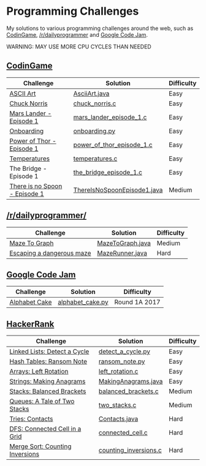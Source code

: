 # Programming Challenges

My solutions to various programming challenges around the web, such as [CodinGame](https://www.codingame.com/), [/r/dailyprogrammer](https://www.reddit.com/r/dailyprogrammer/) and [Google Code Jam](https://code.google.com/codejam/).

WARNING: MAY USE MORE CPU CYCLES THAN NEEDED

## [CodinGame](https://www.codingame.com/)

| Challenge | Solution | Difficulty | 
|-----------|----------|------------|
| [ASCII Art](https://www.codingame.com/training/easy/ascii-art) | [AsciiArt.java](https://github.com/migafgarcia/programming-challenges/blob/master/codingame/easy/AsciiArt.java) | Easy | 
| [Chuck Norris](https://www.codingame.com/training/easy/chuck-norris) | [chuck_norris.c](https://github.com/migafgarcia/programming-challenges/blob/master/codingame/easy/chuck_norris.c) | Easy | 
| [Mars Lander - Episode 1](https://www.codingame.com/training/easy/mars-lander-episode-1) | [mars_lander_episode_1.c](https://github.com/migafgarcia/programming-challenges/blob/master/codingame/easy/mars_lander_episode_1.c) | Easy | 
| [Onboarding](https://www.codingame.com/training/easy/onboarding) | [onboarding.py](https://github.com/migafgarcia/programming-challenges/blob/master/codingame/easy/onboarding.py) | Easy | 
| [Power of Thor - Episode 1](https://www.codingame.com/training/easy/power-of-thor-episode-1) | [power_of_thor_episode_1.c](https://github.com/migafgarcia/programming-challenges/blob/master/codingame/easy/power_of_thor_episode_1.c) | Easy | 
| [Temperatures](https://www.codingame.com/training/easy/temperatures) | [temperatures.c](https://github.com/migafgarcia/programming-challenges/blob/master/codingame/easy/temperatures.c) | Easy | 
| The Bridge - Episode 1 | [the_bridge_episode_1.c](https://github.com/migafgarcia/programming-challenges/blob/master/codingame/easy/the_bridge_episode_1.c) | Easy | 
| [There is no Spoon - Episode 1](https://www.codingame.com/training/medium/there-is-no-spoon-episode-1) | [ThereIsNoSpoonEpisode1.java](https://github.com/migafgarcia/programming-challenges/blob/master/codingame/medium/ThereIsNoSpoonEpisode1.java) | Medium | 


## [/r/dailyprogrammer/](https://www.reddit.com/r/dailyprogrammer/)

| Challenge | Solution | Difficulty | 
|-----------|----------|------------|
| [Maze To Graph](https://www.reddit.com/r/dailyprogrammer/comments/5nciz5/20170111_challenge_299_intermediate_from_maze_to/) | [MazeToGraph.java](https://github.com/migafgarcia/programming-challenges/blob/master/r_dailyprogrammer/medium/MazeToGraph.java) | Medium | 
| [Escaping a dangerous maze](https://www.reddit.com/r/dailyprogrammer/comments/5vwwzg/20170224_challenge_303_hard_escaping_a_dangerous/) | [MazeRunner.java](https://github.com/migafgarcia/programming-challenges/blob/master/r_dailyprogrammer/hard/MazeRunner.java) | Hard | 


## [Google Code Jam](https://code.google.com/codejam/)

| Challenge | Solution | Difficulty | 
|-----------|----------|------------|
| [Alphabet Cake](https://code.google.com/codejam/contest/5304486/dashboard) | [alphabet_cake.py](https://github.com/migafgarcia/programming-challenges/blob/master/google_code_jam/round_1a_2017/alphabet_cake/alphabet_cake.py) | Round 1A 2017 |


## [HackerRank](https://www.hackerrank.com/) 

| Challenge | Solution | Difficulty | 
|-----------|----------|------------|
| [Linked Lists: Detect a Cycle](https://www.hackerrank.com/challenges/ctci-linked-list-cycle) | [detect_a_cycle.py](https://github.com/migafgarcia/programming-challenges/blob/master/hackerrank/cracking_the_coding_interview/detect_a_cycle.py) | Easy | 
| [Hash Tables: Ransom Note](https://www.hackerrank.com/challenges/ctci-ransom-note) | [ransom_note.py](https://github.com/migafgarcia/programming-challenges/blob/master/hackerrank/cracking_the_coding_interview/ransom_note.py) | Easy | 
| [Arrays: Left Rotation](https://www.hackerrank.com/challenges/ctci-array-left-rotation) | [left_rotation.c](https://github.com/migafgarcia/programming-challenges/blob/master/hackerrank/cracking_the_coding_interview/left_rotation.c) | Easy | 
| [Strings: Making Anagrams](https://www.hackerrank.com/challenges/ctci-making-anagrams) | [MakingAnagrams.java](https://github.com/migafgarcia/programming-challenges/blob/master/hackerrank/cracking_the_coding_interview/MakingAnagrams.java) | Easy | 
| [Stacks: Balanced Brackets](https://www.hackerrank.com/challenges/ctci-balanced-brackets) | [balanced_brackets.c](https://github.com/migafgarcia/programming-challenges/blob/master/hackerrank/cracking_the_coding_interview/balanced_brackets.c) | Medium | 
| [Queues: A Tale of Two Stacks](https://www.hackerrank.com/challenges/ctci-queue-using-two-stacks) | [two_stacks.c](https://github.com/migafgarcia/programming-challenges/blob/master/hackerrank/cracking_the_coding_interview/two_stacks.c) | Medium | 
| [Tries: Contacts](https://www.hackerrank.com/challenges/ctci-contacts) | [Contacts.java](https://github.com/migafgarcia/programming-challenges/blob/master/hackerrank/cracking_the_coding_interview/Contacts.java) | Hard | 
| [DFS: Connected Cell in a Grid](https://www.hackerrank.com/challenges/ctci-connected-cell-in-a-grid) | [connected_cell.c](https://github.com/migafgarcia/programming-challenges/blob/master/hackerrank/cracking_the_coding_interview/connected_cell.c) | Hard | 
| [Merge Sort: Counting Inversions](https://www.hackerrank.com/challenges/ctci-merge-sort) | [counting_inversions.c](https://github.com/migafgarcia/programming-challenges/blob/master/hackerrank/cracking_the_coding_interview/counting_inversions.c) | Hard | 


